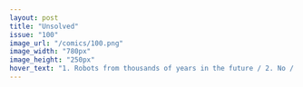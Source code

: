 ```yaml
---
layout: post
title: "Unsolved"
issue: "100"
image_url: "/comics/100.png"
image_width: "780px"
image_height: "250px"
hover_text: "1. Robots from thousands of years in the future / 2. No / 3. Stock brokers / 4. 42 / 5. The lawn"
---
```


